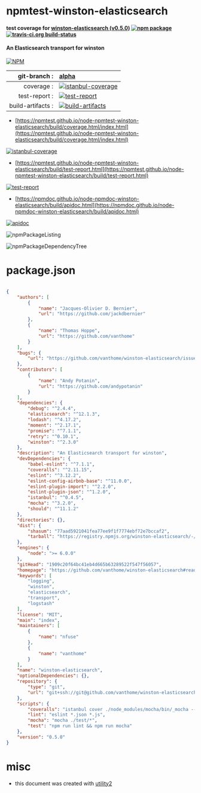 # npmtest-winston-elasticsearch

#### test coverage for  [winston-elasticsearch (v0.5.0)](https://github.com/vanthome/winston-elasticsearch#readme)  [![npm package](https://img.shields.io/npm/v/npmtest-winston-elasticsearch.svg?style=flat-square)](https://www.npmjs.org/package/npmtest-winston-elasticsearch) [![travis-ci.org build-status](https://api.travis-ci.org/npmtest/node-npmtest-winston-elasticsearch.svg)](https://travis-ci.org/npmtest/node-npmtest-winston-elasticsearch)

#### An Elasticsearch transport for winston

[![NPM](https://nodei.co/npm/winston-elasticsearch.png?downloads=true&downloadRank=true&stars=true)](https://www.npmjs.com/package/winston-elasticsearch)

| git-branch : | [alpha](https://github.com/npmtest/node-npmtest-winston-elasticsearch/tree/alpha)|
|--:|:--|
| coverage : | [![istanbul-coverage](https://npmtest.github.io/node-npmtest-winston-elasticsearch/build/coverage.badge.svg)](https://npmtest.github.io/node-npmtest-winston-elasticsearch/build/coverage.html/index.html)|
| test-report : | [![test-report](https://npmtest.github.io/node-npmtest-winston-elasticsearch/build/test-report.badge.svg)](https://npmtest.github.io/node-npmtest-winston-elasticsearch/build/test-report.html)|
| build-artifacts : | [![build-artifacts](https://npmtest.github.io/node-npmtest-winston-elasticsearch/glyphicons_144_folder_open.png)](https://github.com/npmtest/node-npmtest-winston-elasticsearch/tree/gh-pages/build)|

- [https://npmtest.github.io/node-npmtest-winston-elasticsearch/build/coverage.html/index.html](https://npmtest.github.io/node-npmtest-winston-elasticsearch/build/coverage.html/index.html)

[![istanbul-coverage](https://npmtest.github.io/node-npmtest-winston-elasticsearch/build/screenCapture.buildCi.browser.%252Ftmp%252Fbuild%252Fcoverage.lib.html.png)](https://npmtest.github.io/node-npmtest-winston-elasticsearch/build/coverage.html/index.html)

- [https://npmtest.github.io/node-npmtest-winston-elasticsearch/build/test-report.html](https://npmtest.github.io/node-npmtest-winston-elasticsearch/build/test-report.html)

[![test-report](https://npmtest.github.io/node-npmtest-winston-elasticsearch/build/screenCapture.buildCi.browser.%252Ftmp%252Fbuild%252Ftest-report.html.png)](https://npmtest.github.io/node-npmtest-winston-elasticsearch/build/test-report.html)

- [https://npmdoc.github.io/node-npmdoc-winston-elasticsearch/build/apidoc.html](https://npmdoc.github.io/node-npmdoc-winston-elasticsearch/build/apidoc.html)

[![apidoc](https://npmdoc.github.io/node-npmdoc-winston-elasticsearch/build/screenCapture.buildCi.browser.%252Ftmp%252Fbuild%252Fapidoc.html.png)](https://npmdoc.github.io/node-npmdoc-winston-elasticsearch/build/apidoc.html)

![npmPackageListing](https://npmtest.github.io/node-npmtest-winston-elasticsearch/build/screenCapture.npmPackageListing.svg)

![npmPackageDependencyTree](https://npmtest.github.io/node-npmtest-winston-elasticsearch/build/screenCapture.npmPackageDependencyTree.svg)



# package.json

```json

{
    "authors": [
        {
            "name": "Jacques-Olivier D. Bernier",
            "url": "https://github.com/jackdbernier"
        },
        {
            "name": "Thomas Hoppe",
            "url": "https://github.com/vanthome"
        }
    ],
    "bugs": {
        "url": "https://github.com/vanthome/winston-elasticsearch/issues"
    },
    "contributors": [
        {
            "name": "Andy Potanin",
            "url": "https://github.com/andypotanin"
        }
    ],
    "dependencies": {
        "debug": "^2.4.4",
        "elasticsearch": "^12.1.3",
        "lodash": "^4.17.2",
        "moment": "^2.17.1",
        "promise": "^7.1.1",
        "retry": "^0.10.1",
        "winston": "^2.3.0"
    },
    "description": "An Elasticsearch transport for winston",
    "devDependencies": {
        "babel-eslint": "^7.1.1",
        "coveralls": "^2.11.15",
        "eslint": "^3.12.2",
        "eslint-config-airbnb-base": "^11.0.0",
        "eslint-plugin-import": "^2.2.0",
        "eslint-plugin-json": "^1.2.0",
        "istanbul": "^0.4.5",
        "mocha": "^3.2.0",
        "should": "^11.1.2"
    },
    "directories": {},
    "dist": {
        "shasum": "77aad5921041fea77ee9f1f7774ebf72e7bccaf2",
        "tarball": "https://registry.npmjs.org/winston-elasticsearch/-/winston-elasticsearch-0.5.0.tgz"
    },
    "engines": {
        "node": ">= 6.0.0"
    },
    "gitHead": "1909c20f64bc41eb4d665b63289522f547f56057",
    "homepage": "https://github.com/vanthome/winston-elasticsearch#readme",
    "keywords": [
        "logging",
        "winston",
        "elasticsearch",
        "transport",
        "logstash"
    ],
    "license": "MIT",
    "main": "index",
    "maintainers": [
        {
            "name": "nfuse"
        },
        {
            "name": "vanthome"
        }
    ],
    "name": "winston-elasticsearch",
    "optionalDependencies": {},
    "repository": {
        "type": "git",
        "url": "git+ssh://git@github.com/vanthome/winston-elasticsearch.git"
    },
    "scripts": {
        "coveralls": "istanbul cover ./node_modules/mocha/bin/_mocha --report lcovonly -- -R spec ./test/*",
        "lint": "eslint *.json *.js",
        "mocha": "mocha ./test/*",
        "test": "npm run lint && npm run mocha"
    },
    "version": "0.5.0"
}
```



# misc
- this document was created with [utility2](https://github.com/kaizhu256/node-utility2)
